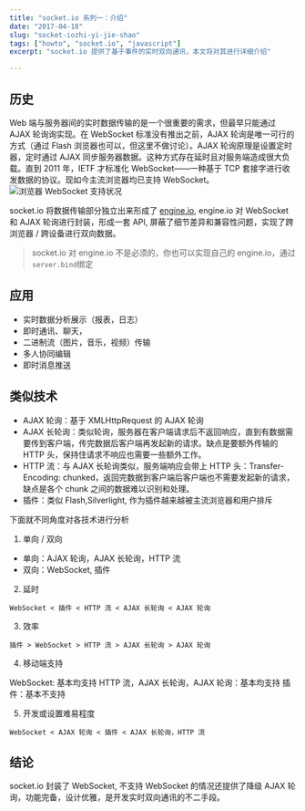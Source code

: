 ```yaml
---
title: "socket.io 系列一：介绍"
date: "2017-04-18"
slug: "socket-iozhi-yi-jie-shao"
tags: ["howto", "socket.io", "javascript"]
excerpt: "socket.io 提供了基于事件的实时双向通讯，本文将对其进行详细介绍"

---
```


## 历史
Web 端与服务器间的实时数据传输的是一个很重要的需求，但最早只能通过 AJAX 轮询询实现。在 WebSocket 标准没有推出之前，AJAX 轮询是唯一可行的方式（通过 Flash 浏览器也可以，但这里不做讨论）。AJAX 轮询原理是设置定时器，定时通过 AJAX 同步服务器数据。这种方式存在延时且对服务端造成很大负载。直到 2011 年，IETF 才标准化 WebSocket——一种基于 TCP 套接字进行收发数据的协议。现如今主流浏览器均已支持 WebSocket。
![浏览器 WebSocket 支持状况](https://cdn.sigoden.com/browser-websocket-support.png)

socket.io 将数据传输部分独立出来形成了 [engine.io](https://github.com/socketio/engine.io.git), engine.io 对 WebSocket 和 AJAX 轮询进行封装，形成一套 API, 屏蔽了细节差异和兼容性问题，实现了跨浏览器 / 跨设备进行双向数据。

> socket.io 对 engine.io 不是必须的，你也可以实现自己的 engine.io，通过`server.bind`绑定


## 应用

- 实时数据分析展示（报表，日志）
- 即时通讯、聊天，
- 二进制流（图片，音乐，视频）传输
- 多人协同编辑
- 即时消息推送

## 类似技术

- AJAX 轮询：基于 XMLHttpRequest 的 AJAX 轮询
- AJAX 长轮询：类似轮询，服务器在客户端请求后不返回响应，直到有数据需要传到客户端，传完数据后客户端再发起新的请求。缺点是要额外传输的 HTTP 头，保持住请求不响应也需要一些额外工作。
- HTTP 流：与 AJAX 长轮询类似，服务端响应会带上 HTTP 头：Transfer-Encoding: chunked，返回完数据到客户端后客户端也不需要发起新的请求，缺点是各个 chunk 之间的数据难以识别和处理。
- 插件：类似 Flash,Silverlight, 作为插件越来越被主流浏览器和用户排斥

下面就不同角度对各技术进行分析

1. 单向 / 双向

- 单向：AJAX 轮询，AJAX 长轮询，HTTP 流
- 双向：WebSocket, 插件

2. 延时

`WebSocket < 插件 < HTTP 流 < AJAX 长轮询 < AJAX 轮询`

3. 效率

`插件 > WebSocket > HTTP 流 > AJAX 长轮询 > AJAX 轮询`

4. 移动端支持

WebSocket: 基本均支持
HTTP 流，AJAX 长轮询，AJAX 轮询：基本均支持
插件：基本不支持

5. 开发或设置难易程度

`WebSocket < AJAX 轮询 < 插件 < AJAX 长轮询，HTTP 流`

## 结论

socket.io 封装了 WebSocket, 不支持 WebSocket 的情况还提供了降级 AJAX 轮询，功能完备，设计优雅，是开发实时双向通讯的不二手段。
